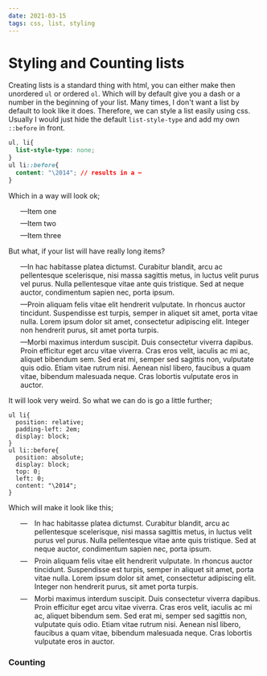 ```yaml
---
date: 2021-03-15
tags: css, list, styling
---
```


# Styling and Counting lists

<style>
  ul[class^="example"] li { margin: 0.5em 0;}
</style>

Creating lists is a standard thing with html, you can either make then unordered `ul` or ordered `ol`. Which will by default give you a dash or a number in the beginning of your list. Many times, I don't want a list by default to look like it does. Therefore, we can style a list easily using css. Usually I would just hide the default `list-style-type` and add my own `::before` in front.

```css
ul, li{
  list-style-type: none;
}
ul li::before{
  content: "\2014"; // results in a —
}
```

Which in a way will look ok;

<style>
ul.example-list, ul.example-list li{
  list-style-type: none;
}
ul.example-list li::before{
  content: "\2014"; // results in a —
}
</style>
<div class="example">
  <ul class="example-list">
    <li>Item one</li>
    <li>Item two</li>
    <li>Item three</li>
  </ul>
</div>

But what, if your list will have really long items?

<div class="example">
  <ul class="example-list">
    <li>In hac habitasse platea dictumst. Curabitur blandit, arcu ac pellentesque scelerisque, nisi massa sagittis metus, in luctus velit purus vel purus. Nulla pellentesque vitae ante quis tristique. Sed at neque auctor, condimentum sapien nec, porta ipsum.</li>
    <li>Proin aliquam felis vitae elit hendrerit vulputate. In rhoncus auctor tincidunt. Suspendisse est turpis, semper in aliquet sit amet, porta vitae nulla. Lorem ipsum dolor sit amet, consectetur adipiscing elit. Integer non hendrerit purus, sit amet porta turpis.</li>
    <li>Morbi maximus interdum suscipit. Duis consectetur viverra dapibus. Proin efficitur eget arcu vitae viverra. Cras eros velit, iaculis ac mi ac, aliquet bibendum sem. Sed erat mi, semper sed sagittis non, vulputate quis odio. Etiam vitae rutrum nisi. Aenean nisl libero, faucibus a quam vitae, bibendum malesuada neque. Cras lobortis vulputate eros in auctor.</li>
  </ul>
</div>

It will look very weird. So what we can do is go a little further;

```
ul li{  
  position: relative;
  padding-left: 2em;
  display: block;
}
ul li::before{
  position: absolute; 
  display: block;
  top: 0; 
  left: 0;
  content: "\2014";
}
```
Which will make it look like this;

<style>
ul.example-list2 li {
  display: block;
  position: relative;
  padding-left: 2em;
}
ul.example-list2 li::before{
  position: absolute; 
  top: 0; 
  left: 0;
  content: "\2014";
  display: block;
}
</style>

<div class="example2">
  <ul class="example-list2">
    <li>In hac habitasse platea dictumst. Curabitur blandit, arcu ac pellentesque scelerisque, nisi massa sagittis metus, in luctus velit purus vel purus. Nulla pellentesque vitae ante quis tristique. Sed at neque auctor, condimentum sapien nec, porta ipsum.</li>
    <li>Proin aliquam felis vitae elit hendrerit vulputate. In rhoncus auctor tincidunt. Suspendisse est turpis, semper in aliquet sit amet, porta vitae nulla. Lorem ipsum dolor sit amet, consectetur adipiscing elit. Integer non hendrerit purus, sit amet porta turpis.</li>
    <li>Morbi maximus interdum suscipit. Duis consectetur viverra dapibus. Proin efficitur eget arcu vitae viverra. Cras eros velit, iaculis ac mi ac, aliquet bibendum sem. Sed erat mi, semper sed sagittis non, vulputate quis odio. Etiam vitae rutrum nisi. Aenean nisl libero, faucibus a quam vitae, bibendum malesuada neque. Cras lobortis vulputate eros in auctor.</li>
  </ul>
</div>



### Counting

